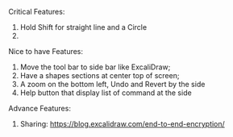 Critical Features:

1. Hold Shift for straight line and a Circle
2.


Nice to have Features:

1. Move the tool bar to side bar like ExcaliDraw;
2. Have a shapes sections at center top of screen;
3. A zoom on the bottom left, Undo and Revert by the side
4. Help button that display list of command at the side

Advance Features:

1. Sharing: https://blog.excalidraw.com/end-to-end-encryption/